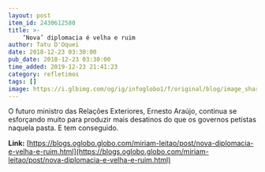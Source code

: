 ```yaml
---
layout: post
item_id: 2430612580
title: >-
    ‘Nova’ diplomacia é velha e ruim
author: Tatu D'Oquei
date: 2018-12-23 03:30:00
pub_date: 2018-12-23 03:30:00
time_added: 2019-12-23 21:41:23
category: refletimos
tags: []
image: https://i.glbimg.com/og/ig/infoglobo1/f/original/blog/image_share/miriam-leitao.jpg
---
```


O futuro ministro das Relações Exteriores, Ernesto Araújo, continua se esforçando muito para produzir mais desatinos do que os governos petistas naquela pasta. E tem conseguido.

**Link:** [https://blogs.oglobo.globo.com/miriam-leitao/post/nova-diplomacia-e-velha-e-ruim.html](https://blogs.oglobo.globo.com/miriam-leitao/post/nova-diplomacia-e-velha-e-ruim.html)

